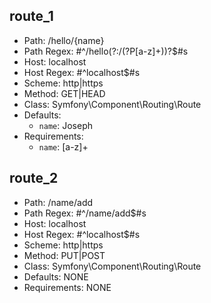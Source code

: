 route_1
-------

- Path: /hello/{name}
- Path Regex: #^/hello(?:/(?P<name>[a-z]+))?$#s
- Host: localhost
- Host Regex: #^localhost$#s
- Scheme: http|https
- Method: GET|HEAD
- Class: Symfony\Component\Routing\Route
- Defaults: 
    - `name`: Joseph
- Requirements: 
    - `name`: [a-z]+


route_2
-------

- Path: /name/add
- Path Regex: #^/name/add$#s
- Host: localhost
- Host Regex: #^localhost$#s
- Scheme: http|https
- Method: PUT|POST
- Class: Symfony\Component\Routing\Route
- Defaults: NONE
- Requirements: NONE
